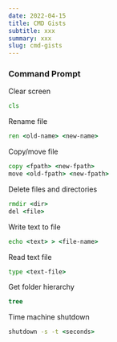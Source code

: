 ```yaml
---
date: 2022-04-15
title: CMD Gists
subtitle: xxx
summary: xxx
slug: cmd-gists
---
```


### Command Prompt

Clear screen
```cmd
cls
```

Rename file
```cmd
ren <old-name> <new-name>
```

Copy/move file
```cmd
copy <fpath> <new-fpath>
move <old-fpath> <new-fpath>
```

Delete files and directories
```cmd
rmdir <dir>
del <file>
```

Write text to file
```cmd
echo <text> > <file-name>
```

Read text file
```cmd
type <text-file>
```

Get folder hierarchy
```cmd
tree
```

Time machine shutdown
```cmd
shutdown -s -t <seconds>
```